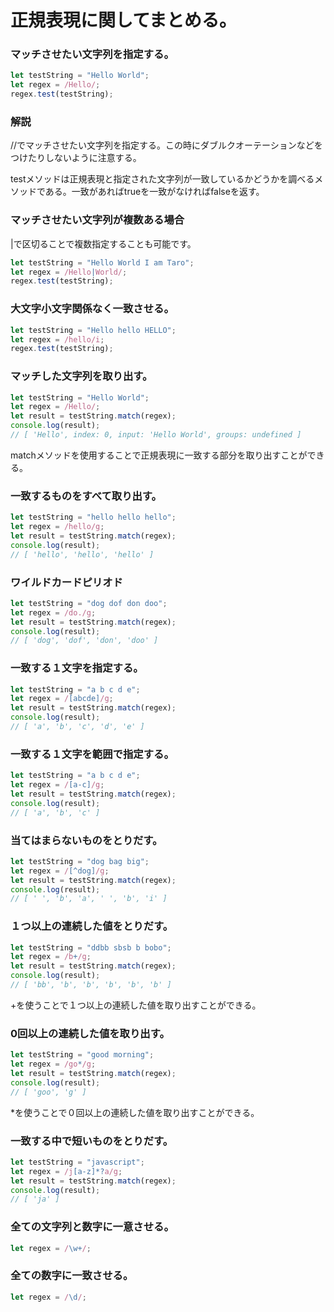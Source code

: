 # 正規表現に関してまとめる。

### マッチさせたい文字列を指定する。
```javascript
let testString = "Hello World";
let regex = /Hello/;
regex.test(testString);
```
### 解説
//でマッチさせたい文字列を指定する。この時にダブルクオーテーションなどをつけたりしないように注意する。

testメソッドは正規表現と指定された文字列が一致しているかどうかを調べるメソッドである。一致があればtrueを一致がなければfalseを返す。

### マッチさせたい文字列が複数ある場合
|で区切ることで複数指定することも可能です。
```javascript
let testString = "Hello World I am Taro";
let regex = /Hello|World/;
regex.test(testString);
```

### 大文字小文字関係なく一致させる。
```javascript
let testString = "Hello hello HELLO";
let regex = /hello/i;
regex.test(testString);
```

### マッチした文字列を取り出す。
```javascript
let testString = "Hello World";
let regex = /Hello/;
let result = testString.match(regex);
console.log(result);
// [ 'Hello', index: 0, input: 'Hello World', groups: undefined ]
```
matchメソッドを使用することで正規表現に一致する部分を取り出すことができる。

### 一致するものをすべて取り出す。
```javascript
let testString = "hello hello hello";
let regex = /hello/g;
let result = testString.match(regex);
console.log(result);
// [ 'hello', 'hello', 'hello' ]
```

### ワイルドカードピリオド
```javascript
let testString = "dog dof don doo";
let regex = /do./g;
let result = testString.match(regex);
console.log(result);
// [ 'dog', 'dof', 'don', 'doo' ]
```
### 一致する１文字を指定する。
```javascript
let testString = "a b c d e";
let regex = /[abcde]/g;
let result = testString.match(regex);
console.log(result);
// [ 'a', 'b', 'c', 'd', 'e' ]
```
### 一致する１文字を範囲で指定する。
```javascript
let testString = "a b c d e";
let regex = /[a-c]/g;
let result = testString.match(regex);
console.log(result);
// [ 'a', 'b', 'c' ]
```
### 当てはまらないものをとりだす。
```javascript
let testString = "dog bag big";
let regex = /[^dog]/g;
let result = testString.match(regex);
console.log(result);
// [ ' ', 'b', 'a', ' ', 'b', 'i' ]
```

### １つ以上の連続した値をとりだす。
```javascript
let testString = "ddbb sbsb b bobo";
let regex = /b+/g;
let result = testString.match(regex);
console.log(result);
// [ 'bb', 'b', 'b', 'b', 'b', 'b' ]
```
+を使うことで１つ以上の連続した値を取り出すことができる。

### 0回以上の連続した値を取り出す。
```javascript
let testString = "good morning";
let regex = /go*/g;
let result = testString.match(regex);
console.log(result);
// [ 'goo', 'g' ]
``` 
*を使うことで０回以上の連続した値を取り出すことができる。

### 一致する中で短いものをとりだす。
```javascript
let testString = "javascript";
let regex = /j[a-z]*?a/g;
let result = testString.match(regex);
console.log(result);
// [ 'ja' ]
```

### 全ての文字列と数字に一意させる。
```javascript
let regex = /\w+/;
```

### 全ての数字に一致させる。
```javascript
let regex = /\d/;
```